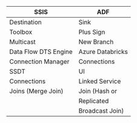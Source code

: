 | SSIS                 | ADF              |
|----------------------|------------------|
| Destination          | Sink             |
| Toolbox              | Plus Sign        |
| Multicast            | New Branch       |
| Data Flow DTS Engine | Azure Databricks |
| Connection Manager   | Connections      |
| SSDT                 | UI               |
| Connections          | Linked Service   |
| Joins (Merge Join)   | Join (Hash or    |
|                      |  Replicated      |
|                      |   Broadcast Join)|
